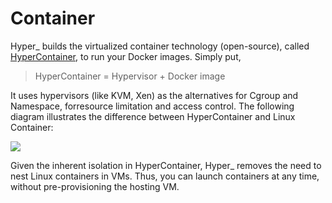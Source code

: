 # Container

Hyper_ builds the virtualized container technology (open-source), called [HyperContainer](github.com/hyperhq/hyper), to run your Docker images. Simply put,

  > HyperContainer = Hypervisor + Docker image

It uses hypervisors (like KVM, Xen) as the alternatives for Cgroup and Namespace, forresource limitation and access control. The following diagram illustrates the difference between HyperContainer and Linux Container:

![](https://trello-attachments.s3.amazonaws.com/5694785e124f36d746f5c7be/1511x393/b8b5cd31b59af44c0c86349e150438fb/HyperContainer_vs_LinuxContainer.png)
  

Given the inherent isolation in HyperContainer, Hyper_ removes the need to nest Linux containers in VMs. Thus, you can launch containers at any time, without pre-provisioning the hosting VM.

